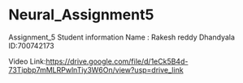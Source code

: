 # Neural_Assignment5
Assignment_5 Student information Name : Rakesh reddy Dhandyala ID:700742173

Video Link:https://drive.google.com/file/d/1eCk5B4d-73Tipbp7mMLRPwlnTiy3W6On/view?usp=drive_link

